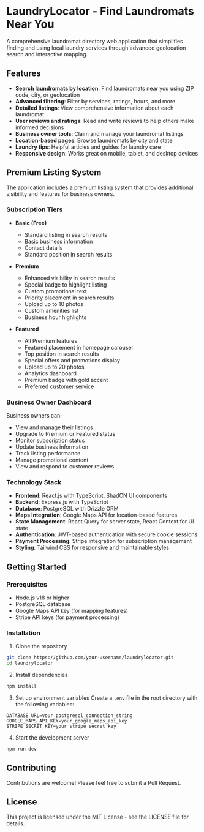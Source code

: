 # LaundryLocator - Find Laundromats Near You

A comprehensive laundromat directory web application that simplifies finding and using local laundry services through advanced geolocation search and interactive mapping.

## Features

- **Search laundromats by location**: Find laundromats near you using ZIP code, city, or geolocation
- **Advanced filtering**: Filter by services, ratings, hours, and more
- **Detailed listings**: View comprehensive information about each laundromat
- **User reviews and ratings**: Read and write reviews to help others make informed decisions
- **Business owner tools**: Claim and manage your laundromat listings
- **Location-based pages**: Browse laundromats by city and state
- **Laundry tips**: Helpful articles and guides for laundry care
- **Responsive design**: Works great on mobile, tablet, and desktop devices

## Premium Listing System

The application includes a premium listing system that provides additional visibility and features for business owners.

### Subscription Tiers

- **Basic (Free)**
  - Standard listing in search results
  - Basic business information
  - Contact details
  - Standard position in search results

- **Premium**
  - Enhanced visibility in search results
  - Special badge to highlight listing
  - Custom promotional text
  - Priority placement in search results
  - Upload up to 10 photos
  - Custom amenities list
  - Business hour highlights

- **Featured**
  - All Premium features
  - Featured placement in homepage carousel
  - Top position in search results
  - Special offers and promotions display
  - Upload up to 20 photos
  - Analytics dashboard
  - Premium badge with gold accent
  - Preferred customer service

### Business Owner Dashboard

Business owners can:
- View and manage their listings
- Upgrade to Premium or Featured status
- Monitor subscription status
- Update business information
- Track listing performance
- Manage promotional content
- View and respond to customer reviews

### Technology Stack

- **Frontend**: React.js with TypeScript, ShadCN UI components
- **Backend**: Express.js with TypeScript
- **Database**: PostgreSQL with Drizzle ORM
- **Maps Integration**: Google Maps API for location-based features
- **State Management**: React Query for server state, React Context for UI state
- **Authentication**: JWT-based authentication with secure cookie sessions
- **Payment Processing**: Stripe integration for subscription management
- **Styling**: Tailwind CSS for responsive and maintainable styles

## Getting Started

### Prerequisites

- Node.js v18 or higher
- PostgreSQL database
- Google Maps API key (for mapping features)
- Stripe API keys (for payment processing)

### Installation

1. Clone the repository
```bash
git clone https://github.com/your-username/laundrylocator.git
cd laundrylocator
```

2. Install dependencies
```bash
npm install
```

3. Set up environment variables
Create a `.env` file in the root directory with the following variables:
```
DATABASE_URL=your_postgresql_connection_string
GOOGLE_MAPS_API_KEY=your_google_maps_api_key
STRIPE_SECRET_KEY=your_stripe_secret_key
```

4. Start the development server
```bash
npm run dev
```

## Contributing

Contributions are welcome! Please feel free to submit a Pull Request.

## License

This project is licensed under the MIT License - see the LICENSE file for details.